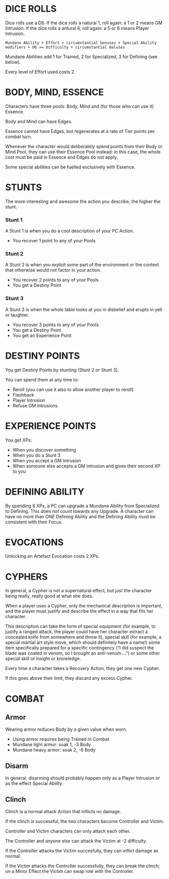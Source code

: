 DICE ROLLS
==========

Dice rolls use a D6.
If the dice rolls a natural 1, roll again: a 1 or 2 means GM Intrusion.
If the dice rolls a antural 6, roll again: a 5 or 6 means Player Intrusion.

`Mundane Ability + Effort + circumstantial bonuses + Special Ability modifiers + D6 >= Difficulty + circumstantial maluses`

Mundane Abilities add 1 for Trained, 2 for Specialized, 3 for Defining (see below).

Every level of Effort used costs 2.



BODY, MIND, ESSENCE
===================
Characters have three pools: Body, Mind and (for those who can use it) Essence.

Body and Mind can have Edges.

Essence cannot have Edges, but regenerates at a rate of Tier points per combat turn.

Whenever the character would deliberately spend points from their Body or Mind Pool, they can use their Essence Pool instead: in this case, the whole cost must be paid in Essence and Edges do not apply.

Some special abilities can be fuelled exclusively with Essence.



STUNTS
======
The more interesting and awesome the action you describe, the higher the stunt.

### Stunt 1
A Stunt 1 is when you do a cool description of your PC Action.
  * You recover 1 point to any of your Pools

### Stunt 2
A Stunt 2 is when you exploit some part of the environment or the context that otherwise would not factor in your action.
  * You recover 2 points to any of your Pools
  * You get a Destiny Point

### Stunt 3
A Stunt 3 is when the whole table looks at you in disbelief and erupts in yell or laughter.
  * You recover 3 points to any of your Pools
  * You get a Destiny Point
  * You get an Experience Point


DESTINY POINTS
==============
You get Destiny Points by stunting (Stunt 2 or Stunt 3).

You can spend them at any time to:
  * Reroll (you can use it also to allow another player to reroll)
  * Flashback
  * Player Intrusion
  * Refuse GM Intrusions


EXPERIENCE POINTS
=================
You get XPs:
  * When you discover something
  * When you do a Stunt 3
  * When you accept a GM Intrusion
  * When someone else accepts a GM Intrusion and gives their second XP to you


DEFINING ABILITY
================
By spending 8 XPs, a PC can upgrade a Mundane Ability from Specialized to Defining.
This does *not* count towards any Upgrade.
A character can have no more than *ONE* Defining Ability and the Defining Ability must be consistent with their Focus.


EVOCATIONS
==========
Unlocking an Artefact Evocation costs 2 XPs.


CYPHERS
=======
In general, a Cypher is not a supernatural effect, but just the character being really, really good at what she does.

When a player uses a Cypher, only the mechanical description is important, and the player must justify and describe the effect in a way that fits her character.

This description can take the form of special equipment (for example, to justify a ranged attack, the player could have her character extract a concealed knife from somewhere and throw it), special skill (for example, a special martial art style move, which should definitely have a name!) some item specifically prepared for a specific contingency (“I did suspect the blade was coated in venom, so I brought an anti-venom….”) or some other special skill or insight or knowledge.

Every time a character takes a Recovery Action, they get one new Cypher.

If this goes above their limit, they discard any excess Cypher.


COMBAT
======

Armor
-----
Wearing armor reduces Body by a given value when worn.
  - Using armor requires being Trained in Combat
  - Mundane light armor: soak 1, -3 Body
  - Mundane heavy armor: soak 2, -6 Body


Disarm
------
In general, disarming should probably happen only as a Player Intrusion or as the effect Special Ability.


Clinch
------
Clinch is a normal attack Action that inflicts no damage.

If the clinch is successful, the two characters become Controller and Victim.

Controller and Victim characters can only attack each other.

The Controller and anyone else can attack the Victim at -2 difficulty.

If the Controller attacks the Victim succesfully, they can inflict damage as normal.

If the Victim attacks the Controller successfully, they can break the clinch; on a Minor Effect the Victim can swap role with the Controller.

